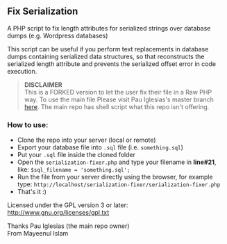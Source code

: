 ## Fix Serialization

A PHP script to fix length attributes for serialized strings over database dumps (e.g. Wordpress databases)

This script can be useful if you perform text replacements in database dumps containing serialized data structures, so that reconstructs the serialized length attribute and prevents the serialized offset error in code execution.

> **DISCLAIMER**<br>
This is a FORKED version to let the user fix their file in a Raw PHP way.
To use the main file Please visit Pau Iglesias's master branch [here](https://github.com/Blogestudio/Fix-Serialization). The main repo has shell script what this repo isn't offering.

### How to use:

 - Clone the repo into your server (local or remote)
 - Export your database file into `.sql` file (i.e. `something.sql`)
 - Put your `.sql` file inside the cloned folder
 - Open the `serialization-fixer.php` and type your filename in **line#21**, like:
       ``````
       $sql_filename = 'something.sql';
       ``````
 - Run the file from your server directly using the browser, for example type:
 	   ``````
       http://localhost/serialization-fixer/serialization-fixer.php
       ``````
  - That's it :)

Licensed under the GPL version 3 or later:<br>
http://www.gnu.org/licenses/gpl.txt

Thanks Pau Iglesias (the main repo owner)<br>
From Mayeenul Islam
